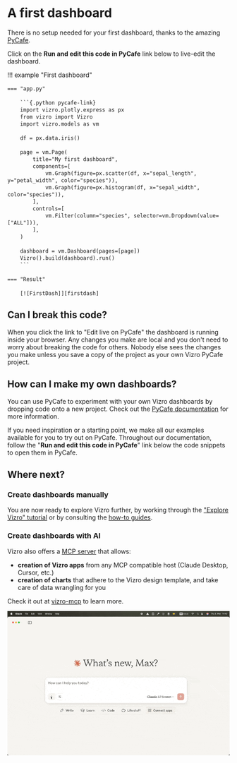 # A first dashboard

There is no setup needed for your first dashboard, thanks to the amazing [PyCafe](https://py.cafe/).

Click on the **Run and edit this code in PyCafe** link below to live-edit the dashboard.

!!! example "First dashboard"

    === "app.py"

        ```{.python pycafe-link}
        import vizro.plotly.express as px
        from vizro import Vizro
        import vizro.models as vm

        df = px.data.iris()

        page = vm.Page(
            title="My first dashboard",
            components=[
                vm.Graph(figure=px.scatter(df, x="sepal_length", y="petal_width", color="species")),
                vm.Graph(figure=px.histogram(df, x="sepal_width", color="species")),
            ],
            controls=[
                vm.Filter(column="species", selector=vm.Dropdown(value=["ALL"])),
            ],
        )

        dashboard = vm.Dashboard(pages=[page])
        Vizro().build(dashboard).run()
        ```

    === "Result"

        [![FirstDash]][firstdash]

<!-- vale off -->

## Can I break this code?

<!-- vale on -->

When you click the link to "Edit live on PyCafe" the dashboard is running inside your browser. Any changes you make are local and you don't need to worry about breaking the code for others. Nobody else sees the changes you make unless you save a copy of the project as your own Vizro PyCafe project.

<!-- vale off -->

## How can I make my own dashboards?

<!-- vale on -->

You can use PyCafe to experiment with your own Vizro dashboards by dropping code onto a new project. Check out the [PyCafe documentation](https://py.cafe/docs/apps/vizro) for more information.

If you need inspiration or a starting point, we make all our examples available for you to try out on PyCafe. Throughout our documentation, follow the "**Run and edit this code in PyCafe**" link below the code snippets to open them in PyCafe.

## Where next?

### Create dashboards manually

You are now ready to explore Vizro further, by working through the ["Explore Vizro" tutorial](explore-components.md) or by consulting the [how-to guides](../user-guides/dashboard.md).

### Create dashboards with AI

Vizro also offers a [MCP server](https://github.com/mckinsey/vizro/tree/main/vizro-mcpl) that allows:

- **creation of Vizro apps** from any MCP compatible host (Claude Desktop, Cursor, etc.)
- **creation of charts** that adhere to the Vizro design template, and take care of data wrangling for you

Check it out at [vizro-mcp](https://github.com/mckinsey/vizro/blob/main/vizro-mcp/README.md) to learn more.

![vizro-mcp](../../assets/tutorials/dashboard/vizro-mcp.gif)

[firstdash]: ../../assets/tutorials/dashboard/first-dashboard.png
